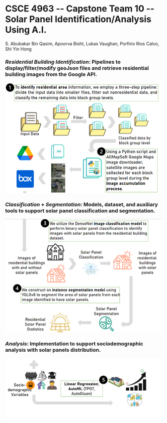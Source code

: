 # CSCE 4963 -- Capstone Team 10 -- Solar Panel Identification/Analysis Using A.I.
S. Abubakar Bin Qasim, Apoorva Bisht, Lukas Vaughan, Porfirio Rios Calvo, Shi Yin Hong

### *Residential Building Identification*: Pipelines to display/filter/modify geoJson files and retrieve residential building images from the Google API. 
![Cover](meta/1.PNG)

### *Classification + Segmentation*: Models, dataset, and auxiliary tools to support solar panel classification and segmentation.
![Cover](meta/2.PNG)

### *Analysis*: Implementation to support sociodemographic analysis with solar panels distribution.
![Cover](meta/3.PNG)
